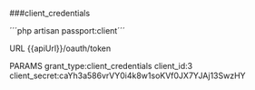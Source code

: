 ###client_credentials

 ´´´php artisan passport:client´´´
 
 URL
 {{apiUrl}}/oauth/token

 PARAMS 
 grant_type:client_credentials
 client_id:3
 client_secret:caYh3a586vrVY0i4k8w1soKVf0JX7YJAj13SwzHY

